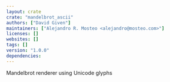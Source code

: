 ```yaml
---
layout: crate
crate: "mandelbrot_ascii"
authors: ["David Given"]
maintainers: ["Alejandro R. Mosteo <alejandro@mosteo.com>"]
licenses: []
websites: []
tags: []
version: "1.0.0"
dependencies: 
---
```

Mandelbrot renderer using Unicode glyphs

